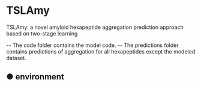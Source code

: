 # TSLAmy
TSLAmy: a novel amyloid hexapeptide aggregation prediction approach based on two-stage learning

 -- The code folder contains the model code.
 -- The predictions folder contains predictions of aggregation for all hexapeptides except the modeled dataset.

● environment
 -- 
